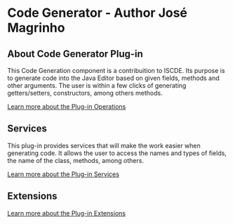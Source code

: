 # Code Generator - Author José Magrinho

## About Code Generator Plug-in
This Code Generation component is a contribuition to ISCDE. Its purpose is to generate code into the Java Editor based on given fields, methods and other arguments. The user is within a few clicks of generating getters/setters, constructors, among others methods. 

[Learn more about the Plug-in Operations](https://github.com/jmbmo1-iscteiul/pa-iscde-78112/wiki/Code-Generator-Operation)

## Services
This plug-in provides services that will make the work easier when generating code. It allows the user to access the names and types of fields, the name of the class, methods, among others.

[Learn more about the Plug-in Services](https://github.com/jmbmo1-iscteiul/pa-iscde-78112/wiki/Code-Generator-Services)

## Extensions
[Learn more about the Plug-in Extensions](https://github.com/jmbmo1-iscteiul/pa-iscde-78112/wiki/Code-Generator-Extensions)
